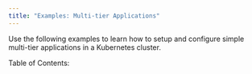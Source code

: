 ```yaml
---
title: "Examples: Multi-tier Applications"
---
```

Use the following examples to learn how to setup and configure simple multi-tier applications in a Kubernetes cluster.

<p>Table of Contents:</p>
<ul id="toclist"></ul>
 
<script>
$(function() {
		$('#toclist').load( location.pathname + " #gentocmultitier li" );
});
</script>
